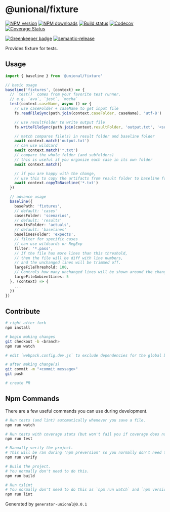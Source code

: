 # @unional/fixture

[![NPM version][npm-image]][npm-url]
[![NPM downloads][downloads-image]][downloads-url]
[![Build status][travis-image]][travis-url]
[![Codecov][codecov-image]][codecov-url]
[![Coverage Status][coveralls-image]][coveralls-url]

[![Greenkeeper badge][green-keeper-image]][green-keeper-url]
[![semantic-release][semantic-release-image]][semantic-release-url]

Provides fixture for tests.

## Usage

```ts
import { baseline } from '@unional/fixture'

// basic usage
baseline('fixtures', (context) => {
  // `test()` comes from your favorite test runner.
  // e.g. `ava`, `jest`, `mocha`
  test(context.caseName, async () => {
    // use caseFolder + caseName to get input file
    fs.readFileSync(path.join(context.caseFolder, caseName), 'utf-8')

    // use resultFolder to write output file
    fs.writeFileSync(path.join(context.resultFolder, 'output.txt', '<some data>'))

    // match compares file(s) in result folder and baseline folder
    await context.match('output.txt')
    // can use wildcard
    await context.match('*.txt')
    // compare the whole folder (and subfolders)
    // this is useful if you organize each case in its own folder
    await context.match()

    // if you are happy with the change,
    // use this to copy the artifacts from result folder to baseline folder
    await context.copyToBaseline('*.txt')
  })

  // advance usage
  baseline({
    basePath: 'fixtures',
    // default: 'cases'
    casesFolder: 'scenarios',
    // default: 'results'
    resultsFolder: 'actuals',
    // default: 'baselines'
    baselinesFolder: 'expects',
    // filter for specific cases
    // can use wildcards or RegExp
    filter: '*.pass',
    // If the file has more lines than this threshold,
    // then the file will be diff with line numbers,
    // and the unchanged lines will be trimmed off.
    largeFileThreshold: 100,
    // Controls how many unchanged lines will be shown around the changes.
    largeFileAmbientLines: 5
  }, (context) => {
    ...
  })
})

```

## Contribute

```sh
# right after fork
npm install

# begin making changes
git checkout -b <branch>
npm run watch

# edit `webpack.config.dev.js` to exclude dependencies for the global build.

# after making change(s)
git commit -m "<commit message>"
git push

# create PR
```

## Npm Commands

There are a few useful commands you can use during development.

```sh
# Run tests (and lint) automatically whenever you save a file.
npm run watch

# Run tests with coverage stats (but won't fail you if coverage does not meet criteria)
npm run test

# Manually verify the project.
# This will be ran during 'npm preversion' so you normally don't need to run this yourself.
npm run verify

# Build the project.
# You normally don't need to do this.
npm run build

# Run tslint
# You normally don't need to do this as `npm run watch` and `npm version` will automatically run lint for you.
npm run lint
```

Generated by `generator-unional@0.0.1`

[npm-image]: https://img.shields.io/npm/v/@unional/fixture.svg?style=flat
[npm-url]: https://npmjs.org/package/@unional/fixture
[downloads-image]: https://img.shields.io/npm/dm/@unional/fixture.svg?style=flat
[downloads-url]: https://npmjs.org/package/@unional/fixture
[travis-image]: https://img.shields.io/travis/unional/fixture/master.svg?style=flat
[travis-url]: https://travis-ci.org/unional/fixture?branch=master
[codecov-image]: https://codecov.io/gh/unional/fixture/branch/master/graph/badge.svg
[codecov-url]: https://codecov.io/gh/unional/fixture
[coveralls-image]: https://coveralls.io/repos/github/unional/fixture/badge.svg
[coveralls-url]: https://coveralls.io/github/unional/fixture
[green-keeper-image]:
https://badges.greenkeeper.io/unional/fixture.svg
[green-keeper-url]:https://greenkeeper.io/
[semantic-release-image]:https://img.shields.io/badge/%20%20%F0%9F%93%A6%F0%9F%9A%80-semantic--release-e10079.svg
[semantic-release-url]:https://github.com/semantic-release/semantic-release

